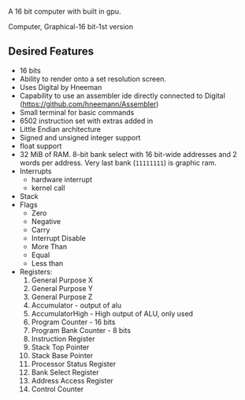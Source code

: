 A 16 bit computer with built in gpu.

Computer,  Graphical-16 bit-1st version

## Desired Features 
- 16 bits
- Ability to render onto a set resolution screen.
- Uses Digital by Hneeman
- Capability to use an assembler ide directly connected to Digital (https://github.com/hneemann/Assembler)
- Small terminal for basic commands 
- 6502 instruction set with extras added in 
- Little Endian architecture 
- Signed and unsigned integer support 
- float support
- 32 MiB of RAM. 8-bit bank select with 16 bit-wide addresses and 2 words per address. Very last bank (`11111111`) is graphic ram.
- Interrupts 
     - hardware interrupt 
     - kernel call 
- Stack
- Flags
	- Zero
	- Negative
	- Carry
	- Interrupt Disable
	- More Than
	- Equal
	- Less than
- Registers: 
     1. General Purpose X
     2. General Purpose Y
     3. General Purpose Z
     4. Accumulator - output of alu
     5. AccumulatorHigh - High output of ALU, only used
     6. Program Counter - 16 bits
     7. Program Bank Counter - 8 bits
     8. Instruction Register
     9. Stack Top Pointer 
     10. Stack Base Pointer
     11. Processor Status Register
     12. Bank Select Register
     13. Address Access Register
     14. Control Counter